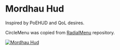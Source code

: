 # Mordhau Hud
Inspired by PoEHUD and QoL desires.

CircleMenu was copied from [RadialMenu](https://github.com/Julien-Marcou/RadialMenu) repository.

[![Mordhau Hud](https://img.youtube.com/vi/gLd4UFVp0qQ/0.jpg)](https://www.youtube.com/watch?v=gLd4UFVp0qQ)
